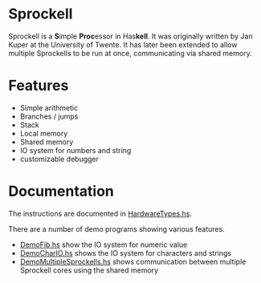 # Sprockell
Sprockell is a **S**imple **Proc**essor in Has**kell**. It was originally written by Jan Kuper at the University of Twente. It has later been extended to allow multiple Sprockells to be run at once, communicating via shared memory.

# Features
* Simple arithmetic
* Branches / jumps
* Stack
* Local memory
* Shared memory
* IO system for numbers and string
* customizable debugger

# Documentation
The instructions are documented in [HardwareTypes.hs](https://github.com/leonschoorl/sprockell/blob/sprockell-2017/src/Sprockell/HardwareTypes.hs#L95).

There are a number of demo programs showing various features.
* [DemoFib.hs](https://github.com/leonschoorl/sprockell/blob/sprockell-2017/src/DemoFib.hs)
 show the IO system for numeric value
* [DemoCharIO.hs](https://github.com/leonschoorl/sprockell/blob/sprockell-2017/src/DemoCharIO.hs)
 shows the IO system for characters and strings
* [DemoMultipleSprockells.hs](https://github.com/leonschoorl/sprockell/blob/sprockell-2017/src/DemoMultipleSprockells.hs)
 shows communication between multiple Sprockell cores using the shared memory
